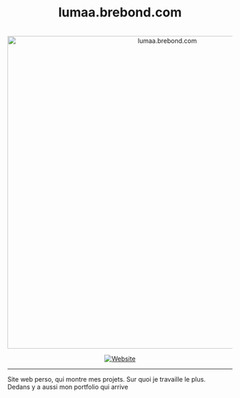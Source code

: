 <center><div align="center">

  # lumaa.brebond.com
  
  <br>
  <a href="https://lumaa.brebond.com"><img src="https://user-images.githubusercontent.com/93350976/196553142-5baefff8-eda3-4a5e-b500-e4c11cf687b1.png" alt="lumaa.brebond.com" width="700"></a>
  
  [![Website](https://img.shields.io/website?down_color=lightgrey&down_message=indisponible&label=lumaa.brebond.com&style=for-the-badge&up_message=en%20ligne&url=https%3A%2F%2Flumaa.brebond.com)](https://lumaa.brebond.com)
</div></center>

* * *

Site web perso, qui montre mes projets. Sur quoi je travaille le plus.  
Dedans y a aussi mon portfolio qui arrive
